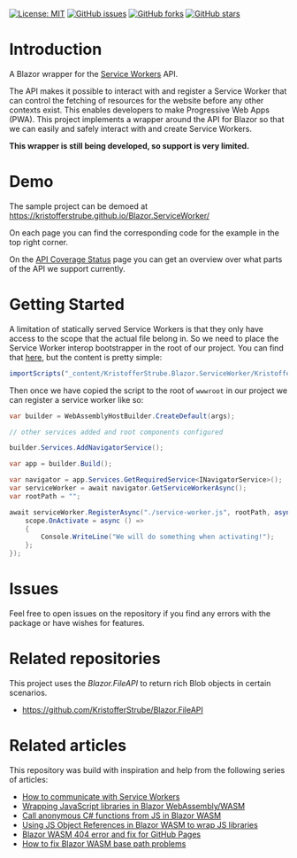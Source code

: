 [![License: MIT](https://img.shields.io/badge/License-MIT-yellow.svg)](/LICENSE.md)
[![GitHub issues](https://img.shields.io/github/issues/KristofferStrube/Blazor.ServiceWorker)](https://github.com/KristofferStrube/Blazor.ServiceWorker/issues)
[![GitHub forks](https://img.shields.io/github/forks/KristofferStrube/Blazor.ServiceWorker)](https://github.com/KristofferStrube/Blazor.ServiceWorker/network/members)
[![GitHub stars](https://img.shields.io/github/stars/KristofferStrube/Blazor.ServiceWorker)](https://github.com/KristofferStrube/Blazor.ServiceWorker/stargazers)

<!-- [![NuGet Downloads (official NuGet)](https://img.shields.io/nuget/dt/KristofferStrube.Blazor.ServiceWorker?label=NuGet%20Downloads)](https://www.nuget.org/packages/KristofferStrube.Blazor.ServiceWorker/) -->

# Introduction
A Blazor wrapper for the [Service Workers](https://www.w3.org/TR/service-workers/) API.

The API makes it possible to interact with and register a Service Worker that can control the fetching of resources for the website before any other contexts exist. This enables developers to make Progressive Web Apps (PWA). This project implements a wrapper around the API for Blazor so that we can easily and safely interact with and create Service Workers.

**This wrapper is still being developed, so support is very limited.**

# Demo
The sample project can be demoed at https://kristofferstrube.github.io/Blazor.ServiceWorker/

On each page you can find the corresponding code for the example in the top right corner.

On the [API Coverage Status](https://kristofferstrube.github.io/Blazor.ServiceWorker/Status) page you can get an overview over what parts of the API we support currently.

# Getting Started
A limitation of statically served Service Workers is that they only have access to the scope that the actual file belong in.
So we need to place the Service Worker interop bootstrapper in the root of our project. You can find that [here](https://github.com/KristofferStrube/Blazor.ServiceWorker/blob/main/samples/KristofferStrube.Blazor.ServiceWorker.WasmExample/wwwroot/service-worker.js), but the content is pretty simple:
```js
importScripts("_content/KristofferStrube.Blazor.ServiceWorker/KristofferStrube.Blazor.ServiceWorker.Script.js")
```

Then once we have copied the script to the root of `wwwroot` in our project we can register a service worker like so:

```csharp
var builder = WebAssemblyHostBuilder.CreateDefault(args);

// other services added and root components configured

builder.Services.AddNavigatorService();

var app = builder.Build();

var navigator = app.Services.GetRequiredService<INavigatorService>();
var serviceWorker = await navigator.GetServiceWorkerAsync();
var rootPath = "";

await serviceWorker.RegisterAsync("./service-worker.js", rootPath, async (scope) => {
    scope.OnActivate = async () =>
    {
        Console.WriteLine("We will do something when activating!");
    };
});
```

# Issues
Feel free to open issues on the repository if you find any errors with the package or have wishes for features.

# Related repositories
This project uses the *Blazor.FileAPI* to return rich Blob objects in certain scenarios.
- https://github.com/KristofferStrube/Blazor.FileAPI

# Related articles
This repository was build with inspiration and help from the following series of articles:

- [How to communicate with Service Workers](https://felixgerschau.com/how-to-communicate-with-service-workers/)
- [Wrapping JavaScript libraries in Blazor WebAssembly/WASM](https://blog.elmah.io/wrapping-javascript-libraries-in-blazor-webassembly-wasm/)
- [Call anonymous C# functions from JS in Blazor WASM](https://blog.elmah.io/call-anonymous-c-functions-from-js-in-blazor-wasm/)
- [Using JS Object References in Blazor WASM to wrap JS libraries](https://blog.elmah.io/using-js-object-references-in-blazor-wasm-to-wrap-js-libraries/)
- [Blazor WASM 404 error and fix for GitHub Pages](https://blog.elmah.io/blazor-wasm-404-error-and-fix-for-github-pages/)
- [How to fix Blazor WASM base path problems](https://blog.elmah.io/how-to-fix-blazor-wasm-base-path-problems/)
